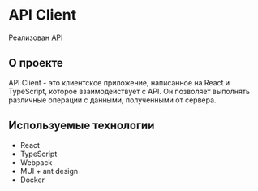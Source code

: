 # API Client

Реализован [API](https://github.com/kharbacheuski/rest-api-service)

## О проекте

API Client - это клиентское приложение, написанное на React и TypeScript, которое взаимодействует с API. Он позволяет выполнять различные операции с данными, полученными от сервера.

## Используемые технологии

- React
- TypeScript
- Webpack
- MUI + ant design
- Docker
